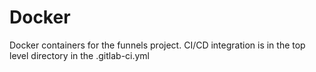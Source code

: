
# Docker

Docker containers for the funnels project. CI/CD integration is in the top level directory in the .gitlab-ci.yml
